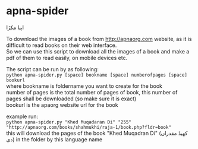 # apna-spider
اپنا مکڑا

To download the images of a book from http://apnaorg.com website, as it is difficult to read books on their web interface.  
So we can use this script to download all the images of a book and make a pdf of them to read easily, on mobile devices etc.  

The script can be run by as following:  
`python apna-spider.py [space] bookname [space] numberofpages [space] bookurl`  
where bookname is foldername you want to create for the book  
number of pages is the total number of pages of book, this number of pages shall be downloaded (so make sure it is exact)  
bookurl is the apaorg website url for the book 

example run:  
`python apna-spider.py "Khed Muqadaran Di" "255" "http://apnaorg.com/books/shahmukhi/raja-1/book.php?fldr=book"`  
this will download the pages of the book "Khed Muqadran Di" (کھیڈ مقدراں دی) in the folder by this language name
